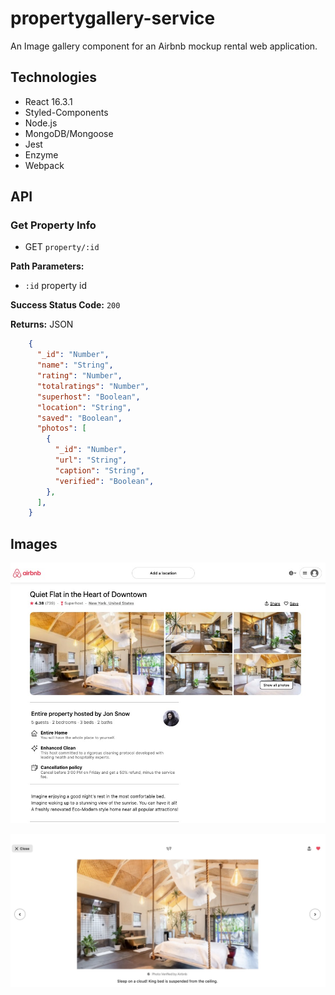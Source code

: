 # propertygallery-service

An Image gallery component for an Airbnb mockup rental web application.

## Technologies
  * React 16.3.1
  * Styled-Components
  * Node.js
  * MongoDB/Mongoose
  * Jest
  * Enzyme
  * Webpack

## API

### Get Property Info
  * GET `property/:id`

**Path Parameters:**
  * `:id` property id

**Success Status Code:** `200`

**Returns:** JSON

```json
    {
      "_id": "Number",
      "name": "String",
      "rating": "Number",
      "totalratings": "Number",
      "superhost": "Boolean",
      "location": "String",
      "saved": "Boolean",
      "photos": [
        {
          "_id": "Number",
          "url": "String",
          "caption": "String",
          "verified": "Boolean",
        },
      ],
    }
```

## Images

![main](main-img.jpg)

![modal](modal-img.jpg)
